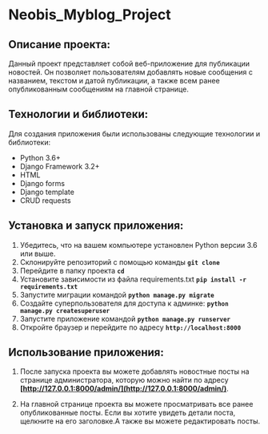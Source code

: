 # Neobis_Myblog_Project
## Описание проекта:

Данный проект представляет собой веб-приложение для публикации новостей. Он позволяет пользователям добавлять новые сообщения с названием, текстом и датой публикации, а также всем ранее опубликованным сообщениям на главной странице.

## **Технологии и библиотеки:**

Для создания приложения были использованы следующие технологии и библиотеки:

- Python 3.6+
- Django Framework 3.2+
- HTML
- Django forms
- Django template
- CRUD requests

## **Установка и запуск приложения:**

1. Убедитесь, что на вашем компьютере установлен Python версии 3.6 или выше.
2. Склонируйте репозиторий с помощью команды **`git clone `**
3. Перейдите в папку проекта **`cd `**
4. Установите зависимости из файла requirements.txt **`pip install -r requirements.txt`**
5. Запустите миграции командой **`python manage.py migrate`**
6. Создайте суперпользователя для доступа к админке: **`python manage.py createsuperuser`**
7. Запустите приложение командой **`python manage.py runserver`**
8. Откройте браузер и перейдите по адресу **`http://localhost:8000`**

## **Использование приложения:**

1. После запуска проекта вы можете добавлять новостные посты на странице администратора, которую можно найти по адресу **[http://127.0.0.1:8000/admin/](http://127.0.0.1:8000/admin/)**.

2. На главной странице проекта вы можете просматривать все ранее опубликованные посты. Если вы хотите увидеть детали поста, щелкните на его заголовке.А также вы можете редактировать посты.
